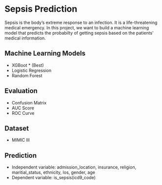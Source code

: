 # Sepsis Prediction
Sepsis is the body’s extreme response to an infection. It is a life-threatening medical emergency.
In this project, we want to build a machine learning model that predicts the probabilty of getting sepsis based on the patients' medical information. 

## Machine Learning Models
- XGBoot * (Best)
- Logistic Regression
- Random Forest

## Evaluation
- Confusion Matrix
- AUC Score
- ROC Curve

## Dataset
- MIMIC III

## Prediction
- Independent variable: admission_location, insurance, religion, maritial_status, ethnicity, los, gender, age
- Dependent variable: is_sepsis(icd9_code)



